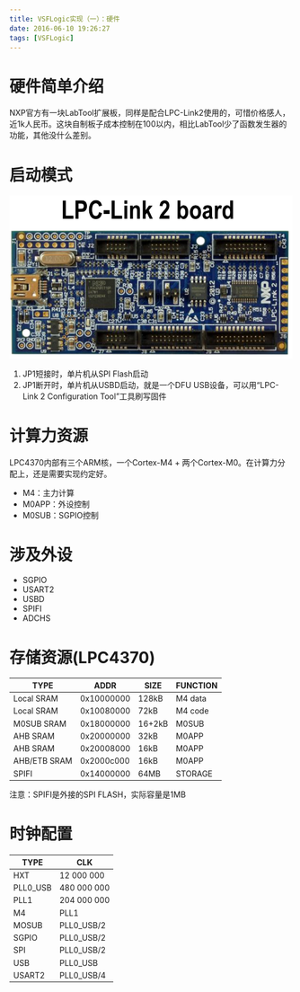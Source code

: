 ```yaml
---
title: VSFLogic实现（一）：硬件
date: 2016-06-10 19:26:27
tags: [VSFLogic]
---
```


# 硬件简单介绍
NXP官方有一块LabTool扩展板，同样是配合LPC-Link2使用的，可惜价格感人，近1k人民币。这块自制板子成本控制在100以内，相比LabTool少了函数发生器的功能，其他没什么差别。
<!-- more -->
# 启动模式
![](vsflogic_01_hardware/lpclink2.png)
1. JP1短接时，单片机从SPI Flash启动
2. JP1断开时，单片机从USBD启动，就是一个DFU USB设备，可以用“LPC-Link 2 Configuration Tool”工具刷写固件

# 计算力资源
LPC4370内部有三个ARM核，一个Cortex-M4 + 两个Cortex-M0。在计算力分配上，还是需要实现约定好。
- M4：主力计算
- M0APP：外设控制
- M0SUB：SGPIO控制

# 涉及外设
- SGPIO
- USART2
- USBD
- SPIFI
- ADCHS

# 存储资源(LPC4370)
TYPE         | ADDR       | SIZE   | FUNCTION
---          | ---        | ---    | ---
Local SRAM   | 0x10000000 | 128kB  | M4 data
Local SRAM   | 0x10080000 | 72kB   | M4 code
M0SUB SRAM   | 0x18000000 | 16+2kB | M0SUB
AHB SRAM     | 0x20000000 | 32kB   | M0APP
AHB SRAM     | 0x20008000 | 16kB   | M0APP
AHB/ETB SRAM | 0x2000c000 | 16kB   | M0APP
SPIFI        | 0x14000000 | 64MB   | STORAGE

注意：SPIFI是外接的SPI FLASH，实际容量是1MB

# 时钟配置
TYPE         | CLK       
---          | ---        
HXT          | 12 000 000
PLL0_USB     | 480 000 000
PLL1         | 204 000 000
M4           | PLL1
MOSUB        | PLL0_USB/2
SGPIO        | PLL0_USB/2
SPI          | PLL0_USB/2
USB          | PLL0_USB
USART2       | PLL0_USB/4
